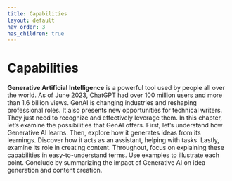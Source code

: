 ```yaml
---
title: Capabilities
layout: default
nav_order: 3
has_children: true
---
```


# **Capabilities**

**Generative Artificial Intelligence** is a powerful tool used by people all over the world. As of June 2023, ChatGPT had over 100 million users and more than 1.6 billion views. GenAI is changing industries and reshaping professional roles. It also presents new opportunities for technical writers. They just need to recognize and effectively leverage them. 
In this chapter, let’s examine the possibilities that GenAI offers. First, let’s understand how Generative AI learns. Then, explore how it generates ideas from its learnings. Discover how it acts as an assistant, helping with tasks. Lastly, examine its role in creating content. Throughout, focus on explaining these capabilities in easy-to-understand terms. Use examples to illustrate each point. Conclude by summarizing the impact of Generative AI on idea generation and content creation.

